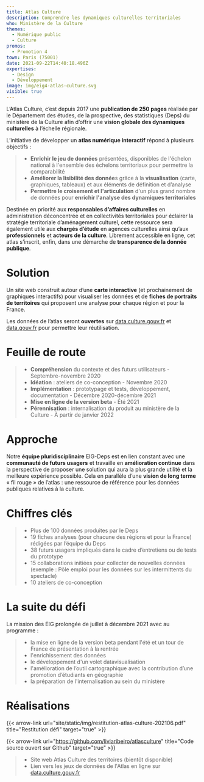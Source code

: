 ```yaml
---
title: Atlas Culture
description: Comprendre les dynamiques culturelles territoriales
who: Ministère de la Culture
themes:
  - Numérique public
  - Culture
promos:
  - Promotion 4
town: Paris (75001)
date: 2021-09-22T14:40:18.496Z
expertises:
  - Design
  - Développement
image: img/eig4-atlas-culture.svg
visible: true
---
```

L’Atlas Culture, c’est depuis 2017 une **publication de 250 pages** réalisée par le Département des études, de la prospective, des statistiques (Deps) du ministère de la Culture afin d’offrir une **vision globale des dynamiques culturelles** à l’échelle régionale.

L’initiative de développer un **atlas numérique interactif** répond à plusieurs objectifs :

> * **Enrichir le jeu de données** présentées, disponibles de l'échelon national à l'ensemble des échelons territoriaux pour permettre la comparabilité
> * **Améliorer la lisibilité des donnée**s grâce à la **visualisation** (carte, graphiques, tableaux) et aux éléments de définition et d’analyse
> * **Permettre le croisement et l'articulation** d'un plus grand nombre de données pour **enrichir l'analyse des dynamiques territoriales**

Destinée en priorité aux **responsables d’affaires culturelles** en administration déconcentrée et en collectivités territoriales pour éclairer la stratégie territoriale d’aménagement culturel, cette ressource sera également utile aux **chargés d’étude** en agences culturelles ainsi qu’aux **professionnels** et **acteurs de la culture**. Librement accessible en ligne, cet atlas s’inscrit, enfin, dans une démarche de **transparence de la donnée publique**.

# Solution

Un site web construit autour d’une **carte interactive** (et prochainement de graphiques interactifs) pour visualiser les données et de **fiches de portraits de territoires** qui proposent une analyse pour chaque région et pour la France.

Les données de l’atlas seront **ouvertes** sur [data.culture.gouv.fr](http://data.culture.gouv.fr/) et [data.gouv.fr](http://data.gouv.fr/) pour permettre leur réutilisation.

# Feuille de route

> * **Compréhension** du contexte et des futurs utilisateurs - Septembre-novembre 2020
> * **Idéation** : ateliers de co-conception - Novembre 2020
> * **Implémentation** : prototypage et tests, développement, documentation - Décembre 2020-décembre 2021
> * **Mise en ligne de la version beta** - Été 2021
> * **Pérennisation** : internalisation du produit au ministère de la Culture - À partir de janvier 2022

# Approche

Notre **équipe pluridisciplinaire** EIG-Deps est en lien constant avec une **communauté de futurs usagers** et travaille en **amélioration continue** dans la perspective de proposer une solution qui aura la plus grande utilité et la meilleure expérience possible. Cela en parallèle d’une **vision de long terme** « fil rouge » de l’atlas : une ressource de référence pour les données publiques relatives à la culture.

# Chiffres clés

> * Plus de 100 données produites par le Deps
> * 19 fiches analyses (pour chacune des régions et pour la France) rédigées par l’équipe du Deps
> * 38 futurs usagers impliqués dans le cadre d’entretiens ou de tests du prototype
> * 15 collaborations initiées pour collecter de nouvelles données (exemple : Pôle emploi pour les données sur les intermittents du spectacle)
> * 10 ateliers de co-conception

# La suite du défi

La mission des EIG prolongée de juillet à décembre 2021 avec au programme :

> * la mise en ligne de la version beta pendant l'été et un tour de France de présentation à la rentrée
> * l'enrichissement des données
> * le développement d'un volet datavisualisation
> * l'amélioration de l’outil cartographique avec la contribution d’une promotion d’étudiants en géographie
> * la préparation de l'internalisation au sein du ministère

# Réalisations

{{< arrow-link url="site/static/img/restitution-atlas-culture-202106.pdf" title="Restitution défi" target="true" >}}

{{< arrow-link url="https://github.com/liviaribeiro/atlasculture" title="Code source ouvert sur Github" target="true" >}}

> * Site web Atlas Culture des territoires (bientôt disponible)
> * Lien vers les jeux de données de l'Atlas en ligne sur [data.culture.gouv.fr](http://data.culture.gouv.fr/)